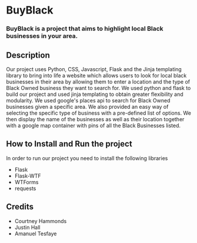 # BuyBlack

### BuyBlack is a project that aims to highlight local Black businesses in your area.

## Description

Our project uses Python, CSS, Javascript, Flask and the Jinja templating library to bring into life a website which allows users to look for local black businesses in their area by allowing them to enter a location and the type of Black Owned business they want to search for. We used python and flask to build our project and used jinja templating to obtain greater flexibility and modularity. We used google's places api to search for Black Owned businesses given a specific area. We also provided an easy way of selecting the specific type of business with a pre-defined list of options. We then display the name of the businesses as well as their location together with a google map container with pins of all the Black Businesses listed.

## How to Install and Run the project

In order to run our project you need to install the following libraries
- Flask
- Flask-WTF
- WTForms
- requests


## Credits

- Courtney Hammonds
- Justin Hall 
- Amanuel Tesfaye




